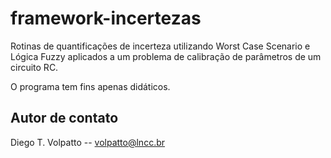 # framework-incertezas

Rotinas de quantificações de incerteza utilizando Worst Case Scenario e Lógica Fuzzy aplicados a um problema de calibração 
de parâmetros de um circuito RC.

O programa tem fins apenas didáticos.

## Autor de contato

Diego T. Volpatto -- volpatto@lncc.br
